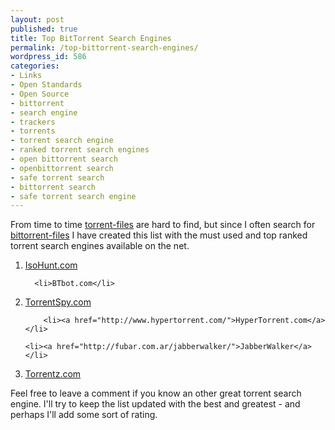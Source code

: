 ```yaml
---
layout: post
published: true
title: Top BitTorrent Search Engines
permalink: /top-bittorrent-search-engines/
wordpress_id: 586
categories:
- Links
- Open Standards
- Open Source
- bittorrent
- search engine
- trackers
- torrents
- torrent search engine
- ranked torrent search engines
- open bittorrent search
- openbittorrent search
- safe torrent search
- bittorrent search
- safe torrent search engine
---
```



From time to time <a href="http://en.wikipedia.org/wiki/BitTorrent_(protocol)">torrent-files</a> are hard to find, but since I often search for <a href="http://en.wikipedia.org/wiki/BitTorrent_(protocol)">bittorrent-files</a> I have created this
 list with the must used and top ranked torrent search engines available on the net.

<ol>
      <li><a href="http://isohunt.com/">IsoHunt.com</a></li>

      <li>BTbot.com</li>

  <li><a href="http://torrentspy.com">TorrentSpy.com</a></li>

        <li><a href="http://www.hypertorrent.com/">HyperTorrent.com</a></li>

    <li><a href="http://fubar.com.ar/jabberwalker/">JabberWalker</a></li>

   <li><a href="http://torrentz.eu/">Torrentz.com</a></li>
</ol>


Feel free to leave a comment if you know an
 other great torrent search engine. I'll try to keep the list updated with the best and greatest - and perhaps I'll add some sort of rating. 


